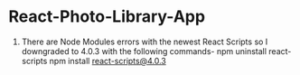 # React-Photo-Library-App
 1. There are Node Modules errors with the newest React Scripts so 
 I downgraded to 4.0.3 with the following commands-
npm uninstall react-scripts
npm install react-scripts@4.0.3
